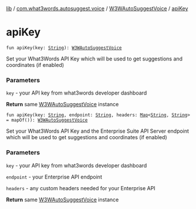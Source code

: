 [lib](../../index.md) / [com.what3words.autosuggest.voice](../index.md) / [W3WAutoSuggestVoice](index.md) / [apiKey](./api-key.md)

# apiKey

`fun apiKey(key: `[`String`](https://kotlinlang.org/api/latest/jvm/stdlib/kotlin/-string/index.html)`): `[`W3WAutoSuggestVoice`](index.md)

Set your What3Words API Key which will be used to get suggestions and coordinates (if enabled)

### Parameters

`key` - your API key from what3words developer dashboard

**Return**
same [W3WAutoSuggestVoice](index.md) instance

`fun apiKey(key: `[`String`](https://kotlinlang.org/api/latest/jvm/stdlib/kotlin/-string/index.html)`, endpoint: `[`String`](https://kotlinlang.org/api/latest/jvm/stdlib/kotlin/-string/index.html)`, headers: `[`Map`](https://kotlinlang.org/api/latest/jvm/stdlib/kotlin.collections/-map/index.html)`<`[`String`](https://kotlinlang.org/api/latest/jvm/stdlib/kotlin/-string/index.html)`, `[`String`](https://kotlinlang.org/api/latest/jvm/stdlib/kotlin/-string/index.html)`> = mapOf()): `[`W3WAutoSuggestVoice`](index.md)

Set your What3Words API Key and the Enterprise Suite API Server endpoint which will be used to get suggestions and coordinates (if enabled)

### Parameters

`key` - your API key from what3words developer dashboard

`endpoint` - your Enterprise API endpoint

`headers` - any custom headers needed for your Enterprise API

**Return**
same [W3WAutoSuggestVoice](index.md) instance

